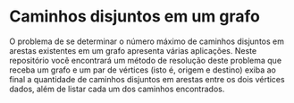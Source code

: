 # Caminhos disjuntos em um grafo

O  problema  de  se  determinar  o  número  máximo  de  caminhos  disjuntos  em  arestas  existentes  em  um grafo  apresenta  várias  aplicações.  Neste repositório  você  encontrará  um  método  de  resolução  deste problema que receba um grafo e um par de vértices (isto é, origem e destino) exiba ao final a quantidade de caminhos  disjuntos  em  arestas  entre  os  dois  vértices  dados,  além  de  listar  cada  um  dos  caminhos encontrados.
